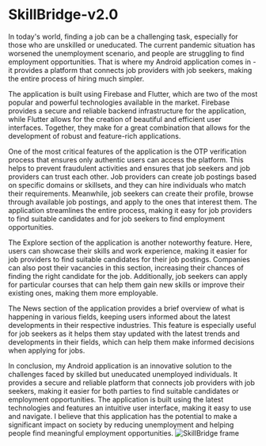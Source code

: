 # SkillBridge-v2.0
In today's world, finding a job can be a challenging task, especially for those who are unskilled or uneducated. The current pandemic situation has worsened the unemployment scenario, and people are struggling to find employment opportunities. That is where my Android application comes in - it provides a platform that connects job providers with job seekers, making the entire process of hiring much simpler.

The application is built using Firebase and Flutter, which are two of the most popular and powerful technologies available in the market. Firebase provides a secure and reliable backend infrastructure for the application, while Flutter allows for the creation of beautiful and efficient user interfaces. Together, they make for a great combination that allows for the development of robust and feature-rich applications.

One of the most critical features of the application is the OTP verification process that ensures only authentic users can access the platform. This helps to prevent fraudulent activities and ensures that job seekers and job providers can trust each other. Job providers can create job postings based on specific domains or skillsets, and they can hire individuals who match their requirements. Meanwhile, job seekers can create their profile, browse through available job postings, and apply to the ones that interest them. The application streamlines the entire process, making it easy for job providers to find suitable candidates and for job seekers to find employment opportunities.

The Explore section of the application is another noteworthy feature. Here, users can showcase their skills and work experience, making it easier for job providers to find suitable candidates for their job postings. Companies can also post their vacancies in this section, increasing their chances of finding the right candidate for the job. Additionally, job seekers can apply for particular courses that can help them gain new skills or improve their existing ones, making them more employable.

The News section of the application provides a brief overview of what is happening in various fields, keeping users informed about the latest developments in their respective industries. This feature is especially useful for job seekers as it helps them stay updated with the latest trends and developments in their fields, which can help them make informed decisions when applying for jobs.

In conclusion, my Android application is an innovative solution to the challenges faced by skilled but uneducated unemployed individuals. It provides a secure and reliable platform that connects job providers with job seekers, making it easier for both parties to find suitable candidates or employment opportunities. The application is built using the latest technologies and features an intuitive user interface, making it easy to use and navigate. I believe that this application has the potential to make a significant impact on society by reducing unemployment and helping people find meaningful employment opportunities.
![SkillBridge frame](https://user-images.githubusercontent.com/90822140/229341310-34f3a28b-1c78-4cd4-9314-61992076dd68.png)
